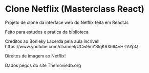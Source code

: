 # Clone Netflix (Masterclass React)
 <p>Projeto de clone da interface web do Netflix feita em ReactJs</p>
 <p>Feito para estudos e pratica da biblioteca</p>
 <p>Creditos ao Bonieky Lacerda pela aula incrivel! https://www.youtube.com/channel/UCw9mYSlqKRXI6l4vH-tAYpQ</p>
 <p>Direitos de imagem ao Netflix!</p>
 <p>Dados pegos do site Themoviedb.org</p>
